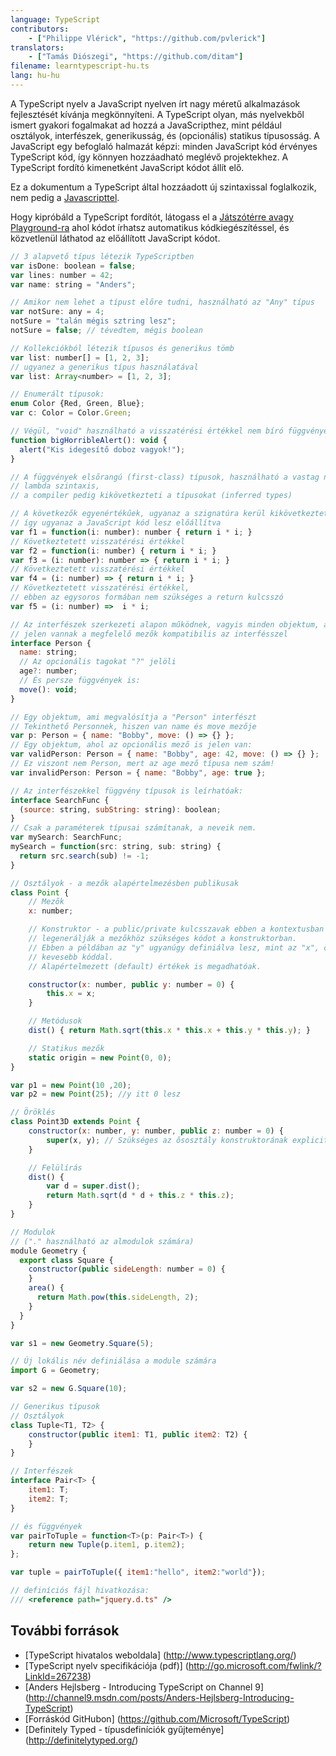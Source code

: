 ```yaml
---
language: TypeScript
contributors:
    - ["Philippe Vlérick", "https://github.com/pvlerick"]
translators:
    - ["Tamás Diószegi", "https://github.com/ditam"]
filename: learntypescript-hu.ts
lang: hu-hu
---
```


A TypeScript nyelv a JavaScript nyelven írt nagy méretű alkalmazások fejlesztését kívánja megkönnyíteni.
A TypeScript olyan, más nyelvekből ismert gyakori fogalmakat ad hozzá a JavaScripthez, mint például osztályok, interfészek, generikusság, és (opcionális) statikus típusosság.
A JavaScript egy befoglaló halmazát képzi: minden JavaScript kód érvényes TypeScript kód, így könnyen hozzáadható meglévő projektekhez. A TypeScript fordító kimenetként JavaScript kódot állít elő.

Ez a dokumentum a TypeScript által hozzáadott új szintaxissal foglalkozik, nem pedig a [Javascripttel](../javascript/).

Hogy kipróbáld a TypeScript fordítót, látogass el a [Játszótérre avagy Playground-ra](http://www.typescriptlang.org/Playground) ahol kódot írhatsz automatikus kódkiegészítéssel, és közvetlenül láthatod az előállított JavaScript kódot.

```js
// 3 alapvető típus létezik TypeScriptben
var isDone: boolean = false;
var lines: number = 42;
var name: string = "Anders";

// Amikor nem lehet a típust előre tudni, használható az "Any" típus
var notSure: any = 4;
notSure = "talán mégis sztring lesz";
notSure = false; // tévedtem, mégis boolean

// Kollekciókból létezik típusos és generikus tömb
var list: number[] = [1, 2, 3];
// ugyanez a generikus típus használatával
var list: Array<number> = [1, 2, 3];

// Enumerált típusok:
enum Color {Red, Green, Blue};
var c: Color = Color.Green;

// Végül, "void" használható a visszatérési értékkel nem bíró függvényeknél
function bigHorribleAlert(): void {
  alert("Kis idegesítő doboz vagyok!");
}

// A függvények elsőrangú (first-class) típusok, használható a vastag nyilas
// lambda szintaxis,
// a compiler pedig kikövetkezteti a típusokat (inferred types)

// A következők egyenértékűek, ugyanaz a szignatúra kerül kikövetkeztetésre, és
// így ugyanaz a JavaScript kód lesz előállítva
var f1 = function(i: number): number { return i * i; }
// Következtetett visszatérési értékkel
var f2 = function(i: number) { return i * i; }
var f3 = (i: number): number => { return i * i; }
// Következtetett visszatérési értékkel
var f4 = (i: number) => { return i * i; }
// Következtetett visszatérési értékkel, 
// ebben az egysoros formában nem szükséges a return kulcsszó
var f5 = (i: number) =>  i * i;

// Az interfészek szerkezeti alapon működnek, vagyis minden objektum, ahol 
// jelen vannak a megfelelő mezők kompatibilis az interfésszel
interface Person {
  name: string;
  // Az opcionális tagokat "?" jelöli
  age?: number;
  // És persze függvények is:
  move(): void;
}

// Egy objektum, ami megvalósítja a "Person" interfészt
// Tekinthető Personnek, hiszen van name és move mezője
var p: Person = { name: "Bobby", move: () => {} };
// Egy objektum, ahol az opcionális mező is jelen van:
var validPerson: Person = { name: "Bobby", age: 42, move: () => {} };
// Ez viszont nem Person, mert az age mező típusa nem szám!
var invalidPerson: Person = { name: "Bobby", age: true };

// Az interfészekkel függvény típusok is leírhatóak:
interface SearchFunc {
  (source: string, subString: string): boolean;
}
// Csak a paraméterek típusai számítanak, a neveik nem.
var mySearch: SearchFunc;
mySearch = function(src: string, sub: string) {
  return src.search(sub) != -1;
}

// Osztályok - a mezők alapértelmezésben publikusak
class Point {
    // Mezők
    x: number;

    // Konstruktor - a public/private kulcsszavak ebben a kontextusban
    // legenerálják a mezőkhöz szükséges kódot a konstruktorban.
    // Ebben a példában az "y" ugyanúgy definiálva lesz, mint az "x", csak 
    // kevesebb kóddal.
    // Alapértelmezett (default) értékek is megadhatóak.

    constructor(x: number, public y: number = 0) {
        this.x = x;
    }

    // Metódusok
    dist() { return Math.sqrt(this.x * this.x + this.y * this.y); }

    // Statikus mezők
    static origin = new Point(0, 0);
}

var p1 = new Point(10 ,20);
var p2 = new Point(25); //y itt 0 lesz

// Öröklés
class Point3D extends Point {
    constructor(x: number, y: number, public z: number = 0) {
        super(x, y); // Szükséges az ősosztály konstruktorának explicit hívása
    }

    // Felülírás
    dist() {
        var d = super.dist();
        return Math.sqrt(d * d + this.z * this.z);
    }
}

// Modulok
// ("." használható az almodulok számára)
module Geometry {
  export class Square {
    constructor(public sideLength: number = 0) {
    }
    area() {
      return Math.pow(this.sideLength, 2);
    }
  }
}

var s1 = new Geometry.Square(5);

// Új lokális név definiálása a module számára
import G = Geometry;

var s2 = new G.Square(10);

// Generikus típusok
// Osztályok
class Tuple<T1, T2> {
    constructor(public item1: T1, public item2: T2) {
    }
}

// Interfészek
interface Pair<T> {
    item1: T;
    item2: T;
}

// és függvények
var pairToTuple = function<T>(p: Pair<T>) {
    return new Tuple(p.item1, p.item2);
};

var tuple = pairToTuple({ item1:"hello", item2:"world"});

// definíciós fájl hivatkozása:
/// <reference path="jquery.d.ts" />

```

## További források
 * [TypeScript hivatalos weboldala] (http://www.typescriptlang.org/)
 * [TypeScript nyelv specifikációja (pdf)] (http://go.microsoft.com/fwlink/?LinkId=267238)
 * [Anders Hejlsberg - Introducing TypeScript on Channel 9] (http://channel9.msdn.com/posts/Anders-Hejlsberg-Introducing-TypeScript)
 * [Forráskód GitHubon] (https://github.com/Microsoft/TypeScript)
 * [Definitely Typed - típusdefiníciók gyűjteménye] (http://definitelytyped.org/)

